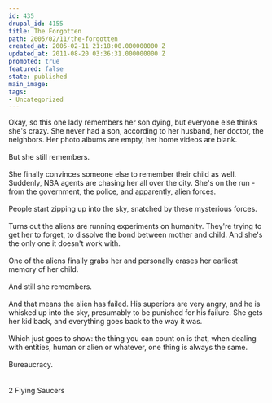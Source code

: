 ```yaml
---
id: 435
drupal_id: 4155
title: The Forgotten
path: 2005/02/11/the-forgotten
created_at: 2005-02-11 21:18:00.000000000 Z
updated_at: 2011-08-20 03:36:31.000000000 Z
promoted: true
featured: false
state: published
main_image: 
tags:
- Uncategorized
---
```

Okay, so this one lady remembers her son dying, but everyone else thinks she's crazy. She never had a son, according to her husband, her doctor, the neighbors. Her photo albums are empty, her home videos are blank.<br /><br />But she still remembers.<br /><br />She finally convinces someone else to remember their child as well. Suddenly, NSA agents are chasing her all over the city. She's on the run - from the government, the police, and apparently, alien forces.<br /><br />People start zipping up into the sky, snatched by these mysterious forces.<br /><br />Turns out the aliens are running experiments on humanity. They're trying to get her to forget, to dissolve the bond between mother and child. And she's the only one it doesn't work with.<br /><br />One of the aliens finally grabs her and personally erases her earliest memory of her child.<br /><br />And still she remembers.<br /><br />And that means the alien has failed. His superiors are very angry, and he is whisked up into the sky, presumably to be punished for his failure. She gets her kid back, and everything goes back to the way it was. <br /><br />Which just goes to show: the thing you can count on is that, when dealing with entities, human or alien or whatever, one thing is always the same.<br /><br />Bureaucracy.<br /><br /><br /> 2 Flying Saucers
